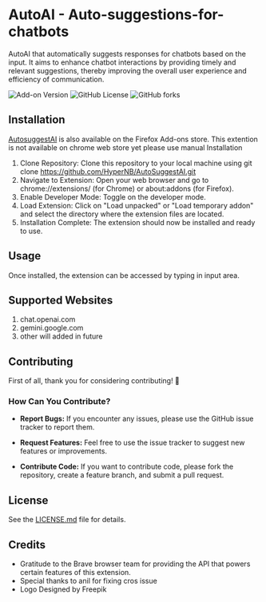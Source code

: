 # AutoAI - Auto-suggestions-for-chatbots
AutoAI that automatically suggests responses for chatbots based on the input. It aims to enhance chatbot interactions by providing timely and relevant suggestions, thereby improving the overall user experience and efficiency of communication.

![Add-on Version](https://img.shields.io/amo/v/%7B6c6e2af6-d8f6-4ed8-a518-89c57b500773%7D) ![GitHub License](https://img.shields.io/github/license/hypernb/autosuggestai) ![GitHub forks](https://img.shields.io/github/forks/hypernb/autosuggestai)

## Installation
[AutosuggestAI](https://addons.mozilla.org/en-US/developers/addon/autosuggestionai) is also available on the Firefox Add-ons store.
This extention is not available on chrome web store yet please use manual Installation 
  1. Clone Repository: Clone this repository to your local machine using git clone https://github.com/HyperNB/AutoSuggestAI.git
  2. Navigate to Extension: Open your web browser and go to chrome://extensions/ (for Chrome) or about:addons (for Firefox).
  3. Enable Developer Mode: Toggle on the developer mode.
  4. Load Extension: Click on "Load unpacked" or "Load temporary addon" and select the directory where the extension files are located.
  5. Installation Complete: The extension should now be installed and ready to use.

## Usage

Once installed, the extension can be accessed by typing in input area.

## Supported Websites
1. chat.openai.com
2. gemini.google.com
3. other will added in future

## Contributing

First of all, thank you for considering contributing! 🎉

### How Can You Contribute?

- **Report Bugs:** If you encounter any issues, please use the GitHub issue tracker to report them.

- **Request Features:** Feel free to use the issue tracker to suggest new features or improvements.

- **Contribute Code:** If you want to contribute code, please fork the repository, create a feature branch, and submit a pull request.

## License

See the [LICENSE.md](LICENSE.md) file for details.

## Credits
- Gratitude to the Brave browser team for providing the API that powers certain features of this extension.
- Special thanks to anil for fixing cros issue
- Logo Designed by Freepik
